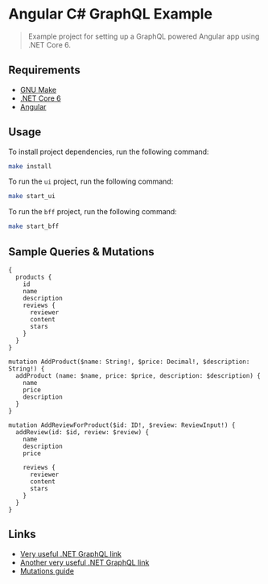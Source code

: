 # Angular C\# GraphQL Example

> Example project for setting up a GraphQL powered Angular app using .NET Core 6.

## Requirements

- [GNU Make](https://www.gnu.org/software/make/)
- [.NET Core 6](https://dotnet.microsoft.com/)
- [Angular](https://angular.io)

## Usage

To install project dependencies, run the following command:
```bash
make install
```

To run the `ui` project, run the following command:
```bash
make start_ui
```

To run the `bff` project, run the following command:
```bash
make start_bff
```

## Sample Queries & Mutations

```grapql
{
  products {
    id
    name
    description
    reviews {
      reviewer
      content
      stars
    }
  }
}

mutation AddProduct($name: String!, $price: Decimal!, $description: String!) {
  addProduct (name: $name, price: $price, description: $description) {
    name
    price
    description
  }
}

mutation AddReviewForProduct($id: ID!, $review: ReviewInput!) {
  addReview(id: $id, review: $review) {
    name
    description
    price
    
    reviews {
      reviewer
      content
      stars
    }
  }
}
```

## Links

- [Very useful .NET GraphQL link](https://dev.to/berviantoleo/getting-started-graphql-in-net-6-part-1-4ic2)
- [Another very useful .NET GraphQL link](https://www.red-gate.com/simple-talk/development/dotnet-development/building-and-consuming-graphql-api-in-asp-net-core-5/)
- [Mutations guide](https://graphql.org/learn/queries/#mutations)

